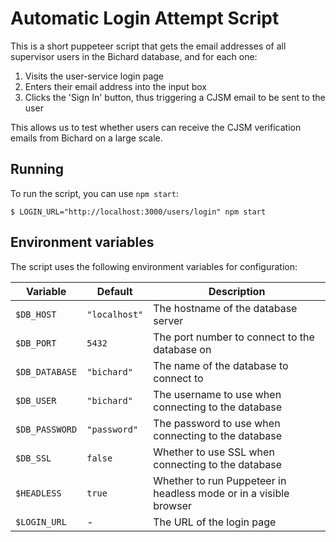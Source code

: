 # Automatic Login Attempt Script

This is a short puppeteer script that gets the email addresses of all supervisor users in the Bichard database, and for each one:

1. Visits the user-service login page
1. Enters their email address into the input box
1. Clicks the 'Sign In' button, thus triggering a CJSM email to be sent to the user

This allows us to test whether users can receive the CJSM verification emails from Bichard on a large scale.

## Running

To run the script, you can use `npm start`:

```shell
$ LOGIN_URL="http://localhost:3000/users/login" npm start
```

## Environment variables

The script uses the following environment variables for configuration:

| Variable       | Default       | Description                                                       |
|----------------|---------------|-------------------------------------------------------------------|
| `$DB_HOST`     | `"localhost"` | The hostname of the database server                               |
| `$DB_PORT`     | `5432`        | The port number to connect to the database on                     |
| `$DB_DATABASE` | `"bichard"`   | The name of the database to connect to                            |
| `$DB_USER`     | `"bichard"`   | The username to use when connecting to the database               |
| `$DB_PASSWORD` | `"password"`  | The password to use when connecting to the database               |
| `$DB_SSL`      | `false`       | Whether to use SSL when connecting to the database                |
| `$HEADLESS`    | `true`        | Whether to run Puppeteer in headless mode or in a visible browser |
| `$LOGIN_URL`   | -             | The URL of the login page                                         |
